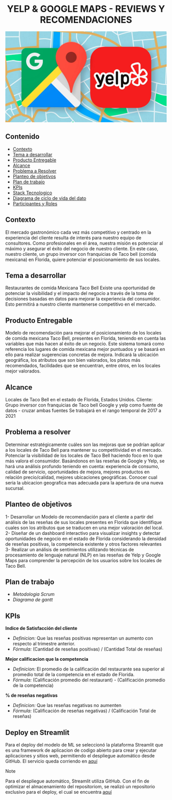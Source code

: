 # <h1 align=center> **YELP & GOOGLE MAPS - REVIEWS Y RECOMENDACIONES** </h1>

<p align=center><img src=Imagenes/Yelp_y_google.png><p>

## Contenido

- [Contexto](#contexto)
- [Tema a desarrollar](#tema-a-desarrollar)
- [Producto Entregable](#producto-entregable)
- [Alcance](#alcance)
- [Problema a Resolver](#problema-a-resolver)
- [Planteo de objetivos](#planteo-de-objetivos)
- [Plan de trabajo](#plan-de-trabajo)
- [KPIs](#kpis)
- [Stack Tecnologico](#stack-tecnologico)
- [Diagrama de ciclo de vida del dato](#diagrama-de-ciclo-de-vida-del-dato)
- [Participantes y Roles](#participantes-y-roles)


## Contexto 
El mercado gastronómico cada vez más competitivo y centrado en la experiencia del cliente resulta de interés para nuestro equipo de consultores. Como profesionales en el área, nuestra misión es potenciar al máximo y asegurar el éxito del negocio de nuestro cliente. 
En este caso, nuestro cliente, un grupo inversor con franquicias de Taco bell (comida mexicana) en Florida, quiere potenciar el posicionamiento de sus locales. 

## Tema a desarrollar 
Restaurantes de comida Mexicana Taco Bell 
Existe una oportunidad de potenciar la visibilidad y el impacto del negocio a través de la toma de decisiones basadas en datos para mejorar la experiencia del consumidor. Esto permitirá a nuestro cliente mantenerse competitivo en el mercado.  

## Producto Entregable
Modelo de recomendación para mejorar el posicionamiento de los locales de comida mexicana Taco Bell, presentes en Florida, teniendo en cuenta las variables que más hacen al éxito de un negocio.
Este sistema tomará como referencia los lugares de comida mexicana mejor puntuados y se basará en ello para realizar sugerencias concretas de mejora. Indicará la ubicación geográfica, los atributos que son bien valorados, los platos más recomendados, facilidades que se encuentran, entre otros, en los locales mejor valorados. 

## Alcance 
Locales de Taco Bell en el estado de Florida, Estados Unidos.
Cliente: Grupo inversor con franquicias de Taco bell
Google y yelp como fuente de datos - cruzar ambas fuentes 
Se trabajará en el rango temporal de 2017 a 2021

## Problema a resolver 
Determinar estratégicamente cuáles son las mejoras que se podrían aplicar a los locales de Taco Bell para mantener su competitividad en el mercado.
Potenciar la visibilidad de los locales de Taco Bell haciendo foco en lo que más valora el consumidor. Basándonos en las reseñas de Google y Yelp, se hará una análisis profundo teniendo en cuenta: experiencia de consumo, calidad de servicio, oportunidades de mejora, mejores productos en relación precio/calidad, mejores ubicaciones geográficas.
Conocer cual seria la ubicacion geografica mas adecuada para la apertura de una nueva sucursal.

## Planteo de objetivos
1- Desarrollar un Modelo de recomendación para el cliente a partir del análisis de las reseñas de sus locales presentes en Florida que identifique cuales son los atributos que se traducen en una mejor valoración del local.
2- Diseñar de un dashboard interactivo para visualizar insights y detectar oportunidades de negocio en el estado de Florida considerando la densidad de reseñas positivas, la competencia existente y otros factores relevantes
3- Realizar un análisis de sentimientos utilizando técnicas de procesamiento de lenguaje natural (NLP) en las reseñas de Yelp y Google Maps para comprender la percepción de los usuarios sobre los locales de Taco Bell. 

## Plan de trabajo
- *Metodologia Scrum*
- *Diagrama de gantt* 


## KPIs

**Indice de Satisfacción del cliente**
- *Definicion:* Que las reseñas positivas representan un aumento con respecto al trimestre anterior.
- *Fórmula:* (Cantidad de reseñas positivas) / (Cantidad Total de reseñas)

**Mejor calificacion que la competencia**
- *Definicion:* El promedio de la calificación del restaurante sea superior al promedio total de la competencia en el estado de Florida.
- *Fórmula:* (Calificación promedio del restaurant) - (Calificación promedio de la competencia)

**% de reseñas negativas**
- *Definicion:* Que las reseñas negativas no aumenten 
- *Fórmula:* (Calificación de reseñas negativas) / (Calificación Total de reseñas)
  

## Deploy en Streamlit

Para el deploy del modelo de ML se seleccionó la plataforma Streamlit que es una framework de aplicacion de codigo abierto para crear y ejecutar aplicaciones y sitios web, permitiendo el despliegue automático desde GitHub.
El servicio queda corriendo en [aquí](https://app-g4-giby5zg8jfkqmz6pappsdyt.streamlit.app/)

> [!NOTE]
> Para el despliegue automático, Streamlit utiliza GitHub. Con el fin de optimizar el almacenamiento del repositoriom, se realizó un repositorio exclusivo para el deploy, el cual se encuentra [aquí](https://github.com/Agusherbo/Streamlit-G4)
